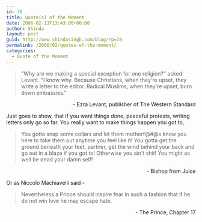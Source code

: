 ```yaml
---
id: 78
title: Quote(s) of the Moment
date: 2006-02-13T13:43:00+00:00
author: Shinda
layout: post
guid: http://www.shindasingh.com/blog/?p=78
permalink: /2006/02/quotes-of-the-moment/
categories:
  - Quote of the Moment
---
```

> <div>
>   "Why are we making a special exception for one religion?" asked Levant. "I know why. Because Christians, when they're upset, they write a letter to the editor. Radical Muslims, when they're upset, burn down embassies."
> </div>

<div align="right">
  - Ezra Levant, publisher of The Western Standard
</div>

Just goes to show, that if you want things done, peaceful protests, writing letters only go so far. You really want to make things happen you got to,

> <div>
>   You gotta snap some collars and let them motherf@#@s know you here to take them out anytime you feel like it! You gotta get the ground beneath your feet, partner, get the wind behind your back and go out in a blaze if you got to! Otherwise you ain't shit! You might as well be dead your damn self!
> </div>

<div align="right">
  - ­Bishop from Juice
</div>

Or as Niccolo Machiavelli said -

> <div>
>   Nevertheless a Prince should inspire fear in such a fashion that if he do not win love he may escape hate.
> </div>

<div align="right">
  - The Prince, Chapter 17
</div>